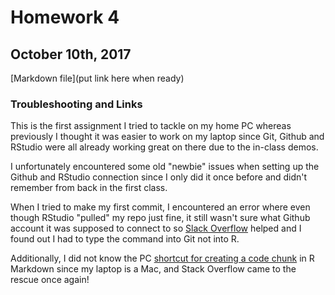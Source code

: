 # Homework 4

## October 10th, 2017

[Markdown file](put link here when ready)

### Troubleshooting and Links

This is the first assignment I tried to tackle on my home PC whereas previously I thought it was easier to work on my laptop since Git, Github and RStudio were all already working great on there due to the in-class demos.

I unfortunately encountered some old "newbie" issues when setting up the Github and RStudio connection since I only did it once before and didn't remember from back in the first class.

When I tried to make my first commit, I encountered an error where even though RStudio "pulled" my repo just fine, it still wasn't sure what Github account it was supposed to connect to so [Slack Overflow](https://stackoverflow.com/questions/11656761/git-please-tell-me-who-you-are-error) helped and I found out I had to type the command into Git not into R.

Additionally, I did not know the PC [shortcut for creating a code chunk](https://stackoverflow.com/questions/30938280/keyboard-shortcut-to-produce-code-chunk-brackets-in-markdown-in-r-for-rstudio) in R Markdown since my laptop is a Mac, and Stack Overflow came to the rescue once again!
